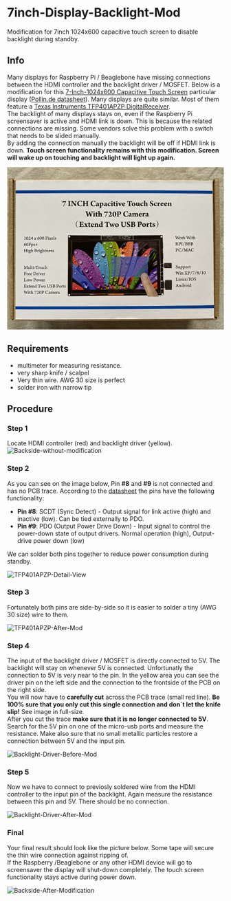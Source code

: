 # 7inch-Display-Backlight-Mod
 Modification for 7inch 1024x600 capacitive touch screen to disable backlight during standby.

## Info
Many displays for Raspberry Pi / Beaglebone have missing connections between the HDMI controller and the backlight driver / MOSFET. Below is a modification for this [7-Inch-1024x600 Capacitive Touch Screen](https://wiki.52pi.com/index.php/7-Inch-1024x600_Capacitive_Touch_Screen_(Extend_Two_USB_HOST_Port)_with_720P_Camera_SKU:_EP-0087) particular display ([Pollin.de datasheet](https://www.pollin.de/productdownloads/D810843D.PDF)). Many displays are quite similar. Most of them feature a [Texas Instruments TFP401APZP DigitalReceiver](https://www.ti.com/lit/gpn/tfp401).\
The backlight of many displays stays on, even if the Raspberry Pi screensaver is active and HDMI link is down. This is because the related connections are missing. Some vendors solve this problem with a switch that needs to be slided manually.\
By adding the connection manually the backlight will be off if HDMI link is down. **Touch screen functionality remains with this modification. Screen will wake up on touching and backlight will light up again.**

<img src="img/package.png" alt="Package">

## Requirements

- multimeter for measuring resistance.
- very sharp knife / scalpel
- Very thin wire. AWG 30 size is perfect
- solder iron with narrow tip

## Procedure

### Step 1

Locate HDMI controller (red) and backlight driver (yellow).
<img src="img/backside_before_modification.png" alt="Backside-without-modification">


### Step 2

As you can see on the image below, Pin **#8** and **#9** is not connected and has no PCB trace. According to the [datasheet](https://www.ti.com/lit/gpn/tfp401) the pins have the following functionality:

- **Pin #8**: SCDT (Sync Detect) - Output signal for link active (high) and inactive (low). Can be tied externally to PDO.
- **Pin #9**: PDO (Output Power Drive Down) - Input signal to control the power-down state of output drivers. Normal operation (high), Output-drive power down (low)

We can solder both pins together to reduce power consumption during standby.

<img src="img/TFP401APZP_detail_view.png" alt="TFP401APZP-Detail-View">

### Step 3

Fortunately both pins are side-by-side so it is easier to solder a tiny (AWG 30 size) wire to them. 

<img src="img/hdmi_controller_detail_view_after_modification.png" alt="TFP401APZP-After-Mod">

### Step 4

The input of the backlight driver / MOSFET is directly connected to 5V. The backlight will stay on whenever 5V is connected. Unfortunatly the connection to 5V is very near to the pin. In the yellow area you can see the driver pin on the left side and the connection to the frontside of the PCB on the right side.\
You will now have to **carefully cut** across the PCB trace (small red line). **Be 100% sure that you only cut this single connection and don´t let the knife slip!** See image in full-size.\
After you cut the trace **make sure that it is no longer connected to 5V**. Search for the 5V pin on one of the micro-usb ports and measure the resistance. Make also sure that no small metallic particles restore a connection between 5V and the input pin.

<img src="img/backlight_driver_detail_view_before_modification.png" alt="Backlight-Driver-Before-Mod">

### Step 5

Now we have to connect to previosly soldered wire from the HDMI controller to the input pin of the backlight. Again measure the resistance between this pin and 5V. There should be no connection.

<img src="img/backlight_driver_detail_view_after_modification.png" alt="Backlight-Driver-After-Mod">

### Final

Your final result should look like the picture below. Some tape will secure the thin wire connection against ripping of.\
If the Raspberry /Beaglebone or any other HDMI device will go to screensaver the display will shut-down completely. The touch screen functionality stays active during power down. 

<img src="img/backside_after_modification.png" alt="Backside-After-Modification">